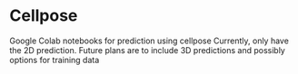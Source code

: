 # Cellpose
Google Colab notebooks for prediction using cellpose
Currently, only have the 2D prediction. 
Future plans are to include 3D predictions and possibly options for training data
